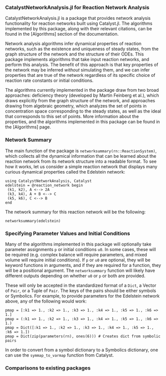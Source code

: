 ### CatalystNetworkAnalysis.jl for Reaction Network Analysis
CatalystNetworkAnalysis.jl is a package that provides network analysis functionality for reaction networks built using Catalyst.jl. The algorithms implemented by this package, along with their relevant citations, can be found in the [Algorithms] 
section of the documentation. 

Network analysis algorithms infer dynamical properties of reaction networks, such as the existence and uniqueness of steady states, from the graph structure of the network and the structure of their ODEs. This package implements algorithms that take input reaction networks, and perform this analysis. The benefit of this approach is that key properties of the network may be inferred *without* simulating them, and we can infer properties that are true of the network regardless of its specific choice of reaction rate constants or initial conditions. 

The algorithms currently implemented in the package draw from two broad approaches: deficiency theory (developed by Martin Feinberg et al.), which draws explicitly from the graph structure of the network, and approaches drawing from algebraic geometry, which analyzes the set of points in concentration space corresponding to the steady states, as well as the ideal that corresponds to this set of points. More information about the properties, and the algorithms implemented in this package  can be found in the [Algorithms] page. 

### Network Summary
The main function of the package is `networksummary(rn::ReactionSystem)`, which collects all the dynamical information that can be learned about the reaction network from its network structure into a readable format. To see how it works, let us consider a simple reaction network that displays many curious dynamical properties called the Edelstein network: 

```@example intro
using CatalystNetworkAnalysis, Catalyst
edelstein = @reaction_network begin
 (k1, k2), A <--> 2A
 (k3, k4), A + B <--> C
 (k5, k6), C <--> B
end
```

The network summary for this reaction network will be the following:
```@example intro
networksummary(edelstein)
```

### Specifying Parameter Values and Initial Conditions
Many of the algorithms implemented in this package will optionally take parameter assignments `p` or initial conditions `u0`. In some cases, these will be required (e.g. complex balance will require parameters, and mixed volume will require initial conditions). If `p` or `u0` are optional, they will be keyword functions in arguments, and if they are required for a function, they will be a positional argument. The `networksummary` function will likely have different outputs depending on whether `u0` or `p` or both are provided. 

These will only be accepted in the standardized format of a `Dict`, a Vector of `Pair`, or a Tuple of `Pair`. The keys of the pairs should be either symbols or Symbolics. For example, to provide parameters for the Edelstein network above, any of the following would work: 

```@example intro
pmap = [:k1 => 1., :k2 => 1., :k3 => 1., :k4 => 1., :k5 => 1., :k6 => 1.]
pmap = (:k1 => 1., :k2 => 1., :k3 => 1., :k4 => 1., :k5 => 1., :k6 => 1.)
pmap = Dict([:k1 => 1., :k2 => 1., :k3 => 1., :k4 => 1., :k5 => 1., :k6 => 1.])
pmap = Dict(zip(parameters(rn), ones(6))) # Creates dict from symbolic pairs
```

In order to convert from a symbol dictionary to a Symbolics dictionary, one can use the `symmap_to_varmap` function from Catalyst. 

### Comparisons to existing packages
